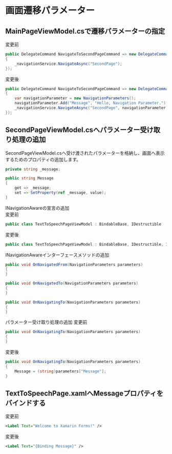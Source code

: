 # 画面遷移パラメーター  

## MainPageViewModel.csで遷移パラメーターの指定  

変更前  
```cs
public DelegateCommand NavigateToSecondPageCommand => new DelegateCommand(() =>
{
    _navigationService.NavigateAsync("SecondPage");
});
```

変更後  
```cs
public DelegateCommand NavigateToSecondPageCommand => new DelegateCommand(() =>
{
    var navigationParameter = new NavigationParameters();
    navigationParameter.Add("Message", "Hello, Navigation Parameter.");
    _navigationService.NavigateAsync("SecondPage", navigationParameter);
});
```

## SecondPageViewModel.csへパラメーター受け取り処理の追加  

SecondPageViewModel.csへ受け渡されたパラメーターを格納し、画面へ表示するためのプロパティの追加します。  
```cs
private string _message;

public string Message
{
    get => _message;
    set => SetProperty(ref _message, value);
}
```

INavigationAwareの宣言の追加  
変更前  
```cs
public class TextToSpeechPageViewModel : BindableBase, IDestructible
```  

変更後  
```cs
public class TextToSpeechPageViewModel : BindableBase, IDestructible, INavigationAware
```  

INavigationAwareインターフェースメソッドの追加  
```cs
public void OnNavigatedFrom(NavigationParameters parameters)
{
}

public void OnNavigatedTo(NavigationParameters parameters)
{
}

public void OnNavigatingTo(NavigationParameters parameters)
{
}
```

パラメーター受け取り処理の追加
変更前
```cs
public void OnNavigatingTo(NavigationParameters parameters)
{
}
```

変更後
```cs
public void OnNavigatingTo(NavigationParameters parameters)
{
    Message = (string)parameters["Message"];
}
```

## TextToSpeechPage.xamlへMessageプロパティをバインドする  

変更前
```xml
<Label Text="Welcome to Xamarin Forms!" />
```

変更後
```xml
<Label Text="{Binding Message}" />
```